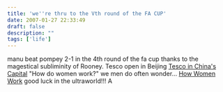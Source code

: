 ```yaml
---
title: 'we''re thru to the Vth round of the FA CUP'
date: 2007-01-27 22:33:49
draft: false
description: ""
tags: ['life']
---
```


manu beat pompey 2-1 in the 4th round of the fa cup thanks to the magestical subliminity of Rooney. Tesco open in Beijing [Tesco in China's Capital](http://news.bbc.co.uk/1/hi/business/6301385.stm) "How do women work?" we men do often wonder... [How Women Work](http://people.howstuffworks.com/women.htm) good luck in the ultraworld!!! A